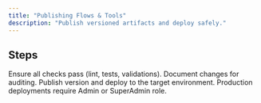 ```yaml
---
title: "Publishing Flows & Tools"
description: "Publish versioned artifacts and deploy safely."
---
```


## Steps

<Steps>
<Step title="Validate">
  Ensure all checks pass (lint, tests, validations).
</Step>
<Step title="Add version notes">
  Document changes for auditing.
</Step>
<Step title="Publish and deploy">
  Publish version and deploy to the target environment.
</Step>
</Steps>

<Warning>
Production deployments require Admin or SuperAdmin role.
</Warning>
